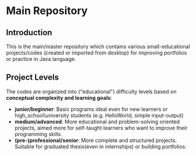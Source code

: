 # Main Repository
## Introduction
This is the main/master repository which contains various small-educational projects/codes (created or imported from desktop)
for improving portfolios or practice in Java language.

## Project Levels
The codes are organized into ("educational") difficulty levels based on **conceptual complexity and learning goals**:
- **junior/beginner**: Basic programs ideal even for new learners or high_school\university students (e.g. HelloWorld, simple input-output) 
- **medium/advanced**: More educational and problem-solving oriented projects, aimed more for self-taught learners who want to improve their programming skills.
- **(pre-)professional/senior**: More complete and structured projects. Suitable for graduated thesis(even in internships) or building portfolios. 
